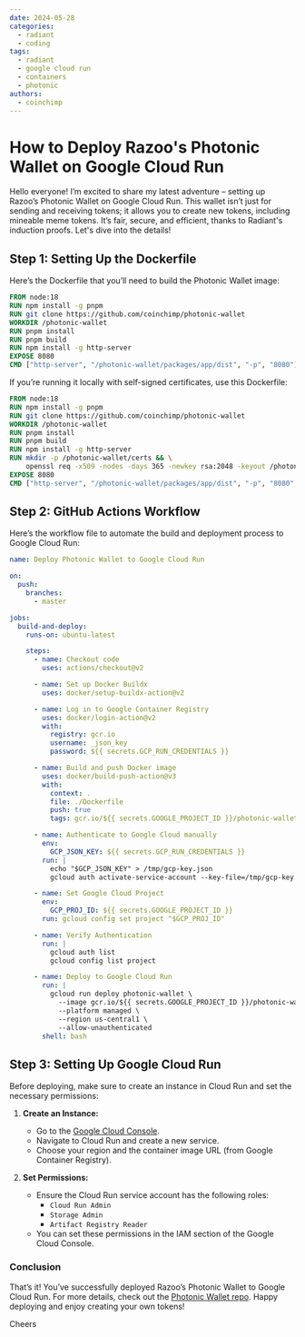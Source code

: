 ```yaml
---
date: 2024-05-28
categories:
  - radiant
  - coding
tags:
  - radiant
  - google cloud run
  - containers
  - photonic
authors:
  - coinchimp
---
```

# How to Deploy Razoo's Photonic Wallet on Google Cloud Run

Hello everyone! I’m excited to share my latest adventure – setting up Razoo’s Photonic Wallet on Google Cloud Run. This wallet isn’t just for sending and receiving tokens; it allows you to create new tokens, including mineable meme tokens. It’s fair, secure, and efficient, thanks to Radiant's induction proofs. Let's dive into the details!

## Step 1: Setting Up the Dockerfile

Here’s the Dockerfile that you’ll need to build the Photonic Wallet image:

```Dockerfile
FROM node:18
RUN npm install -g pnpm
RUN git clone https://github.com/coinchimp/photonic-wallet
WORKDIR /photonic-wallet
RUN pnpm install
RUN pnpm build
RUN npm install -g http-server
EXPOSE 8080
CMD ["http-server", "/photonic-wallet/packages/app/dist", "-p", "8080"]
```

If you’re running it locally with self-signed certificates, use this Dockerfile:

```Dockerfile
FROM node:18
RUN npm install -g pnpm
RUN git clone https://github.com/coinchimp/photonic-wallet
WORKDIR /photonic-wallet
RUN pnpm install
RUN pnpm build
RUN npm install -g http-server
RUN mkdir -p /photonic-wallet/certs && \
    openssl req -x509 -nodes -days 365 -newkey rsa:2048 -keyout /photonic-wallet/certs/selfsigned.key -out /photonic-wallet/certs/selfsigned.crt -subj "/C=US/ST=State/L=City/O=Organization/OU=Unit/CN=localhost"
EXPOSE 8080
CMD ["http-server", "/photonic-wallet/packages/app/dist", "-p", "8080", "-S", "-C", "/photonic-wallet/certs/selfsigned.crt", "-K", "/photonic-wallet/certs/selfsigned.key"]
```

## Step 2: GitHub Actions Workflow

Here’s the workflow file to automate the build and deployment process to Google Cloud Run:

```yaml
name: Deploy Photonic Wallet to Google Cloud Run

on:
  push:
    branches:
      - master

jobs:
  build-and-deploy:
    runs-on: ubuntu-latest

    steps:
      - name: Checkout code
        uses: actions/checkout@v2

      - name: Set up Docker Buildx
        uses: docker/setup-buildx-action@v2

      - name: Log in to Google Container Registry
        uses: docker/login-action@v2
        with:
          registry: gcr.io
          username: _json_key
          password: ${{ secrets.GCP_RUN_CREDENTIALS }}

      - name: Build and push Docker image
        uses: docker/build-push-action@v3
        with:
          context: .
          file: ./Dockerfile
          push: true
          tags: gcr.io/${{ secrets.GOOGLE_PROJECT_ID }}/photonic-wallet:${{ github.sha }}

      - name: Authenticate to Google Cloud manually
        env:
          GCP_JSON_KEY: ${{ secrets.GCP_RUN_CREDENTIALS }}
        run: |
          echo "$GCP_JSON_KEY" > /tmp/gcp-key.json
          gcloud auth activate-service-account --key-file=/tmp/gcp-key.json

      - name: Set Google Cloud Project
        env:
          GCP_PROJ_ID: ${{ secrets.GOOGLE_PROJECT_ID }}
        run: gcloud config set project "$GCP_PROJ_ID"

      - name: Verify Authentication
        run: |
          gcloud auth list
          gcloud config list project

      - name: Deploy to Google Cloud Run
        run: |
          gcloud run deploy photonic-wallet \
            --image gcr.io/${{ secrets.GOOGLE_PROJECT_ID }}/photonic-wallet:${{ github.sha }} \
            --platform managed \
            --region us-central1 \
            --allow-unauthenticated
        shell: bash
```

## Step 3: Setting Up Google Cloud Run

Before deploying, make sure to create an instance in Cloud Run and set the necessary permissions:

1. **Create an Instance:**
   - Go to the [Google Cloud Console](https://console.cloud.google.com/).
   - Navigate to Cloud Run and create a new service.
   - Choose your region and the container image URL (from Google Container Registry).

2. **Set Permissions:**
   - Ensure the Cloud Run service account has the following roles:
     - `Cloud Run Admin`
     - `Storage Admin`
     - `Artifact Registry Reader`
   - You can set these permissions in the IAM section of the Google Cloud Console.

### Conclusion

That’s it! You’ve successfully deployed Razoo’s Photonic Wallet to Google Cloud Run. For more details, check out the [Photonic Wallet repo](https://github.com/coinchimp/photonic-wallet). Happy deploying and enjoy creating your own tokens!

Cheers


